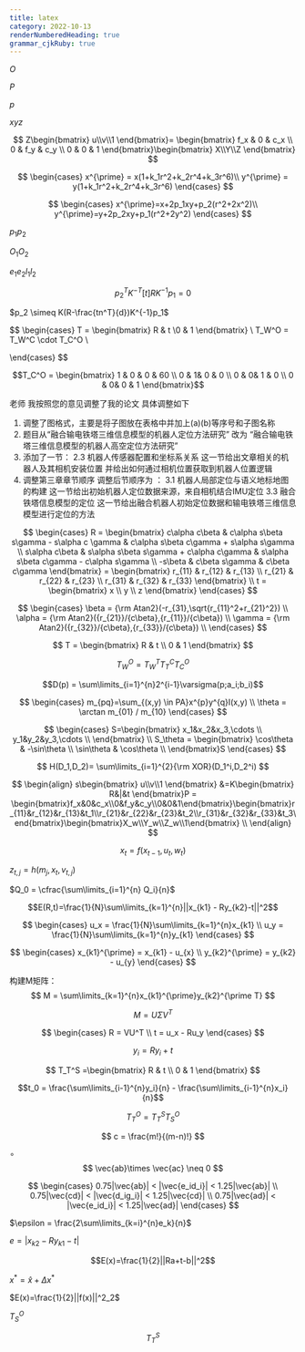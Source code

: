```yaml
---
title: latex
category: 2022-10-13
renderNumberedHeading: true
grammar_cjkRuby: true
---
```

$O$

$P$

$p$

$xyz$


$$
Z\begin{bmatrix}
u\\v\\1
\end{bmatrix}=
\begin{bmatrix}
f_x & 0 & c_x \\
0 & f_y & c_y \\
0 & 0 & 1 
\end{bmatrix}\begin{bmatrix}
X\\Y\\Z
\end{bmatrix}
$$


$$
\begin{cases}
x^{\prime} = x(1+k_1r^2+k_2r^4+k_3r^6)\\
y^{\prime} = y(1+k_1r^2+k_2r^4+k_3r^6)
\end{cases}
$$


$$
\begin{cases}
x^{\prime}=x+2p_1xy+p_2(r^2+2x^2)\\
y^{\prime}=y+2p_2xy+p_1(r^2+2y^2)
\end{cases}
$$


$p_1p_2$

$O_1O_2$


$e_1e_2l_1l_2$

$$p_2^TK^{-T}[t]RK^{-1}p_1=0$$

$p_2  \simeq K(R-\frac{tn^T}{d})K^{-1}p_1$




$$
\begin{cases}
 T = \begin{bmatrix}
R & t \\0 & 1
\end{bmatrix}  \\
T_W^O = T_W^C \cdot T_C^O \\

\end{cases} 
$$


$$T_C^O = \begin{bmatrix}
1 & 0 & 0 & 60 \\
0 & 1& 0 & 0 \\
0 & 0& 1 & 0 \\
0 & 0& 0 & 1 
\end{bmatrix}$$


老师 我按照您的意见调整了我的论文 具体调整如下
1. 调整了图格式，主要是将子图放在表格中并加上(a)(b)等序号和子图名称
2. 题目从“融合输电铁塔三维信息模型的机器人定位方法研究” 改为 “融合输电铁塔三维信息模型的机器人高空定位方法研究”
3. 添加了一节：
   2.3 机器人传感器配置和坐标系关系  这一节给出文章相关的机器人及其相机安装位置 并给出如何通过相机位置获取到机器人位置逻辑
4. 调整第三章章节顺序 调整后节顺序为 ：
   3.1 机器人局部定位与语义地标地图的构建 这一节给出初始机器人定位数据来源，来自相机结合IMU定位 
   3.3 融合铁塔信息模型的定位 这一节给出融合机器人初始定位数据和输电铁塔三维信息模型进行定位的方法

$$
\begin{cases}
R = \begin{bmatrix}
c\alpha c\beta & c\alpha s\beta s\gamma - s\alpha c \gamma & c\alpha s\beta c\gamma + s\alpha s\gamma \\
s\alpha c\beta & s\alpha s\beta s\gamma + c\alpha c\gamma & s\alpha s\beta c\gamma - c\alpha s\gamma \\
-s\beta & c\beta s\gamma & c\beta c\gamma
\end{bmatrix} = 
\begin{bmatrix}
r_{11} & r_{12} & r_{13} \\
r_{21} & r_{22} & r_{23} \\
r_{31} & r_{32} & r_{33} 
\end{bmatrix}
\\
t = \begin{bmatrix}
x \\ y \\ z
\end{bmatrix}
\end{cases}
$$



$$
\begin{cases}
\beta = {\rm Atan2}(-r_{31},\sqrt{r_{11}^2+r_{21}^2}) \\
\alpha = {\rm Atan2}({r_{21}}/{c\beta},{r_{11}}/{c\beta}) \\
\gamma = {\rm Atan2}({r_{32}}/{c\beta},{r_{33}}/{c\beta}) \\
\end{cases}
$$

$$
T = \begin{bmatrix}
R & t \\
0 & 1
\end{bmatrix}
$$


$$
T_W^O = T_W^TT_T^CT_C^O
$$

$$D(p) = \sum\limits_{i=1}^{n}2^{i-1}\varsigma(p;a_i;b_i)$$

$$
\begin{cases}
m_{pq}=\sum_{(x,y) \in PA}x^{p}y^{q}I(x,y) \\
\theta = \arctan m_{01} / m_{10}
\end{cases}
$$


$$
\begin{cases}
S=\begin{bmatrix}
x_1&x_2&x_3,\cdots \\
y_1&y_2&y_3,\cdots \\
\end{bmatrix}  \\
S_\theta = \begin{bmatrix}
\cos\theta & -\sin\theta \\
\sin\theta & \cos\theta \\
\end{bmatrix}S
\end{cases}
$$


$$
H(D_1,D_2)= \sum\limits_{i=1}^{2}{\rm XOR}(D_1^i,D_2^i)
$$


$$
\begin{align}
s\begin{bmatrix}
u\\v\\1
\end{bmatrix}
&=K\begin{bmatrix}
R&|&t
\end{bmatrix}P = \begin{bmatrix}f_x&0&c_x\\0&f_y&c_y\\0&0&1\end{bmatrix}\begin{bmatrix}r_{11}&r_{12}&r_{13}&t_1\\r_{21}&r_{22}&r_{23}&t_2\\r_{31}&r_{32}&r_{33}&t_3\end{bmatrix}\begin{bmatrix}X_w\\Y_w\\Z_w\\1\end{bmatrix} \\
\end{align}
$$

$$x_t = f(x_{t-1},u_t,w_t)$$

$z_{t,j}=h(m_j,x_t,v_{t,j})$

$Q_0 = \cfrac{\sum\limits_{i=1}^{n} Q_i}{n}$

$$E(R,t)=\frac{1}{N}\sum\limits_{k=1}^{n}||x_{k1} - Ry_{k2}-t||^2$$

$$
\begin{cases}
u_x = \frac{1}{N}\sum\limits_{k=1}^{n}x_{k1} \\
u_y = \frac{1}{N}\sum\limits_{k=1}^{n}y_{k1} 
\end{cases}
$$


$$
\begin{cases}
x_{k1}^{\prime} = x_{k1} - u_{x} \\
y_{k2}^{\prime} = y_{k2} - u_{y}
\end{cases}
$$

构建M矩阵：
$$
M = \sum\limits_{k=1}^{n}x_{k1}^{\prime}y_{k2}^{\prime T}
$$

$$
M = U\Sigma V^T
$$

$$
\begin{cases}
R = VU^T \\
t  = u_x - Ru_y
\end{cases}
$$

$$y_i = Ry_i + t$$

$$
T_T^S =\begin{bmatrix}
R & t \\
0 & 1
\end{bmatrix}
$$

$$t_0 = \frac{\sum\limits_{i-1}^{n}y_i}{n} - \frac{\sum\limits_{i-1}^{n}x_i}{n}$$

$$
T_T^O = T_T^ST_S^O
$$

$$
c = \frac{m!}{(m-n)!}
$$

$\circ$
$$
\vec{ab}\times \vec{ac} \neq 0
$$

$$
\begin{cases}
0.75|\vec{ab}| < |\vec{e_id_i}| < 1.25|\vec{ab}| \\
0.75|\vec{cd}| < |\vec{d_ig_i}| < 1.25|\vec{cd}| \\
0.75|\vec{ad}| < |\vec{e_id_i}| < 1.25|\vec{ad}| 
\end{cases}
$$

$\epsilon = \frac{2\sum\limits_{k=i}^{n}e_k}{n}$

$e=|x_{k2} - Ry_{k1} - t|$


$$E(x)=\frac{1}{2}||Ra+t-b||^2$$

$x^* = \hat{x}+\Delta x^*$

$E(x)=\frac{1}{2}||f(x)||^2_2$

$T_S^O$

$$
T_T^S
$$